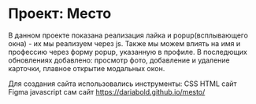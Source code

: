 # Проект: Место


В данном проекте показана реализация лайка и popup(всплывающего окна) - их мы реализуем через js. Также мы можем влиять на имя и профессию через форму popup, указанную в профиле.
В последющих обновлениях добавлено: просмотр фото, добавление и удаление карточки, плавное открытие модальных окон.

Для создания сайта использовались инструменты:
CSS
HTML
сайт Figma
javascript
сам сайт https://dariabold.github.io/mesto/
